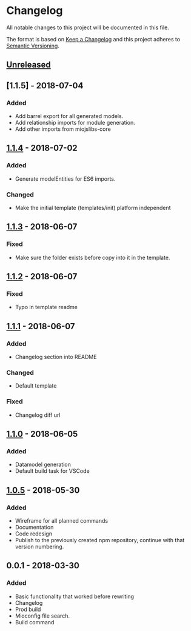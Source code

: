 # Changelog

All notable changes to this project will be documented in this file.

The format is based on [Keep a Changelog](http://keepachangelog.com/en/1.0.0/)
and this project adheres to [Semantic Versioning](http://semver.org/spec/v2.0.0.html).

## [Unreleased]

## [1.1.5] - 2018-07-04

### Added

* Add barrel export for all generated models.
* Add relationship imports for module generation.
* Add other imports from miojslibs-core

## [1.1.4] - 2018-07-02

### Added

* Generate modelEntities for ES6 imports.

### Changed

* Make the initial template (templates/init) platform independent

## [1.1.3] - 2018-06-07

### Fixed

* Make sure the folder exists before copy into it in the template.

## [1.1.2] - 2018-06-07

### Fixed

* Typo in template readme

## [1.1.1] - 2018-06-07

### Added

* Changelog section into README

### Changed

* Default template

### Fixed

* Changelog diff url

## [1.1.0] - 2018-06-05

### Added

* Datamodel generation
* Default build task for VSCode

## [1.0.5] - 2018-05-30

### Added

* Wireframe for all planned commands
* Documentation
* Code redesign
* Publish to the previously created npm repository,
  continue with that version numbering.

## 0.0.1 - 2018-03-30

### Added

* Basic functionality that worked before rewriting
* Changelog
* Prod build
* Mioconfig file search.
* Build command

[Unreleased]: https://github.com/miolabs/MIOBuildTool/compare/v1.1.5...HEAD
[1.1.4]:  https://github.com/miolabs/MIOBuildTool/compare/v1.1.4...v1.1.5
[1.1.4]:  https://github.com/miolabs/MIOBuildTool/compare/v1.1.3...v1.1.4
[1.1.3]:  https://github.com/miolabs/MIOBuildTool/compare/v1.1.2...v1.1.3
[1.1.2]:  https://github.com/miolabs/MIOBuildTool/compare/v1.1.1...v1.1.2
[1.1.1]:  https://github.com/miolabs/MIOBuildTool/compare/v1.1.0...v1.1.1
[1.1.0]:  https://github.com/miolabs/MIOBuildTool/compare/v1.0.5...v1.1.0
[1.0.5]:  https://github.com/miolabs/MIOBuildTool/compare/v0.0.1...v1.0.5
